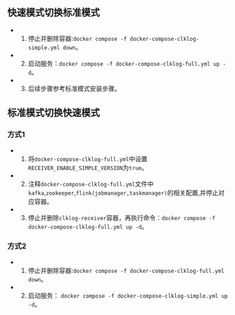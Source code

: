 
## 快速模式切换标准模式

- 1. 停止并删除容器:`docker compose -f docker-compose-clklog-simple.yml down`。
- 2. 启动服务：`docker compose -f docker-compose-clklog-full.yml up -d`。
- 3. 后续步骤参考标准模式安装步骤。

## 标准模式切换快速模式

### 方式1

- 1. 将`docker-compose-clklog-full.yml`中设置`RECEIVER_ENABLE_SIMPLE_VERSION`为`true`。
- 2. 注释`docker-compose-clklog-full.yml`文件中`kafka`,`zookeeper`,`flink(jobmanager,taskmanager)`的相关配置,并停止对应容器。
- 3. 停止并删除`clklog-receiver`容器，再执行命令：`docker compose -f docker-compose-clklog-full.yml up -d`。

### 方式2

- 1. 停止并删除容器:`docker compose -f docker-compose-clklog-full.yml down`。
- 2. 启动服务： `docker compose -f docker-compose-clklog-simple.yml up -d`。
